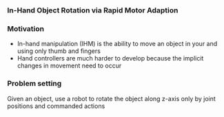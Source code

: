 ### In-Hand Object Rotation via Rapid Motor Adaption

### Motivation
- In-hand manipulation (IHM) is the ability to move an object in your and using only thumb and fingers
- Hand controllers are much harder to develop because the implicit changes in movement need to occur
### Problem setting
Given an object, use a robot to rotate the object along z-axis only by joint positions and commanded actions


